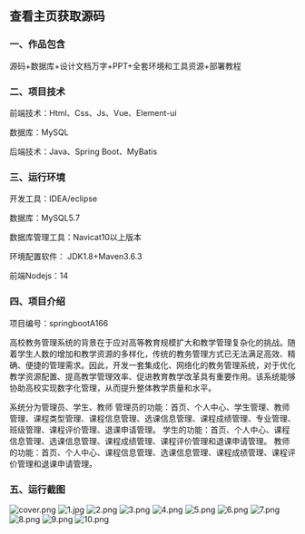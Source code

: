  
## 查看主页获取源码


### 一、作品包含

源码+数据库+设计文档万字+PPT+全套环境和工具资源+部署教程

### 二、项目技术

前端技术：Html、Css、Js、Vue、Element-ui

数据库：MySQL

后端技术：Java、Spring Boot、MyBatis

  

### 三、运行环境

开发工具：IDEA/eclipse

数据库：MySQL5.7

数据库管理工具：Navicat10以上版本

环境配置软件： JDK1.8+Maven3.6.3

前端Nodejs：14


### 四、项目介绍
项目编号：springbootA166

高校教务管理系统的背景在于应对高等教育规模扩大和教学管理复杂化的挑战。随着学生人数的增加和教学资源的多样化，传统的教务管理方式已无法满足高效、精确、便捷的管理需求。因此，开发一套集成化、网络化的教务管理系统，对于优化教学资源配置、提高教学管理效率、促进教育教学改革具有重要作用。该系统能够协助高校实现数字化管理，从而提升整体教学质量和水平。

系统分为管理员、学生、教师
管理员的功能：首页、个人中心、学生管理、教师管理、课程类型管理、课程信息管理、选课信息管理、课程成绩管理、专业管理、班级管理、课程评价管理、退课申请管理。
学生的功能：首页、个人中心、课程信息管理、选课信息管理、课程成绩管理、课程评价管理和退课申请管理。
教师的功能：首页、个人中心、课程信息管理、选课信息管理、课程成绩管理、课程评价管理和退课申请管理。

### 五、运行截图

![cover.png](./cover.png)
![1.jpg](./1.jpg)
![2.png](./2.png)
![3.png](./3.png)
![4.png](./4.png)
![5.png](./5.png)
![6.png](./6.png)
![7.png](./7.png)
![8.png](./8.png)
![9.png](./9.png)
![10.png](./10.png)




  
